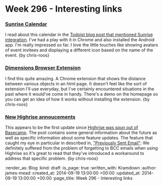 Week 296 - Interesting links
============================

### [Sunrise Calendar](https://sunrise.am/)

I read about this calendar in the [Todoist blog post that mentioned Sunrise integration][todoist-sunrise-integration]. I've had a play with it in Chrome and also installed the Android app. I'm really impressed so far. I love the little touches like showing avatars of event invitees and displaying a different icon based on the name of the event. {by chris-roos}


### [Dimensions Browser Extension](http://felixniklas.com/dimensions/)

I find this quite amazing. A Chrome extension that shows the distance between various objects in an html page. It doesn't feel like the sort of extension I'll use everyday, but I've certainly encountered situations in the past where it would've come in handy. There's a demo on the homepage so you can get an idea of how it works without installing the extension. {by chris-roos}


### [New Highrise annoucements](http://blog.highrisehq.com/post/97143153266/highrise-announcements-gmail-forwards-sent-emails)

This appears to be the first update since [Highrise was spun out of Basecamp][basecamp-spin-off-highrise]. The post contains some general information about the future as well as specific information about some feature updates. The feature that caught my eye in particular in described in, ["Previously Sent Email"][highrise-previously-sent-email]: We definitely suffered from the problem of forgetting to BCC emails when using Highrise so it's great to read that they've introduced a workaround to address that specific problem. {by chris-roos}


[basecamp-spin-off-highrise]: https://signalvnoise.com/posts/3770-big-news-for-highrise
[highrise-previously-sent-email]: http://blog.highrisehq.com/post/97143153266/highrise-announcements-gmail-forwards-sent-emails#previously-sent-email
[todoist-sunrise-integration]: https://todoist.com/blog/2014/09/todoist-now-available-for-sunrise-calendar/

:render_as: Blog
:kind: draft
:is_page: true
:written_with: Kramdown
:author: james-mead
:created_at: 2014-09-19 13:00:00 +00:00
:updated_at: 2014-09-19 13:00:00 +00:00
:page_title: Week 296 - Interesting links

